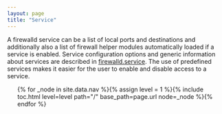 ```yaml
---
layout: page
title: "Service"
---
```


A firewalld service can be a list of local ports and destinations and additionally also a list of firewall helper modules automatically loaded if a service is enabled. Service configuration options and generic information about services are described in [firewalld.service](https://twoerner.fedorapeople.org/firewalld/doc/firewalld.service.html). The use of predefined services makes it easier for the user to enable and disable access to a service.

<ul>
{% for _node in site.data.nav %}{% assign level = 1 %}{% include toc.html level=level path="/" base_path=page.url node=_node %}{% endfor %}
</ul>
